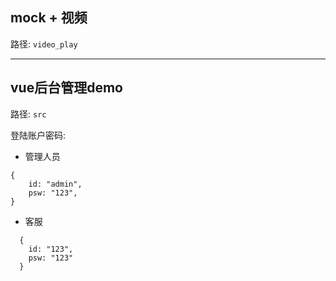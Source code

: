 ## mock + 视频 
路径: `video_play`

------------------------
## vue后台管理demo
路径: `src`

登陆账户密码:
+ 管理人员
```
{
    id: "admin",
    psw: "123",
}
```
+ 客服
```
  {
    id: "123",
    psw: "123"
  }
```

